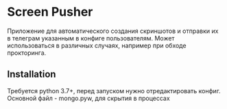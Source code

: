 # Screen Pusher

Приложение для автоматического создания скриншотов и отправки их в телеграм указанным в конфиге пользователям. Может использоваться в различных случаях, например при обходе прокторинга.

## Installation

Требуется python 3.7+, перед запуском нужно отредактировать конфиг. Основной файл - mongo.pyw, для скрытия в процессах
